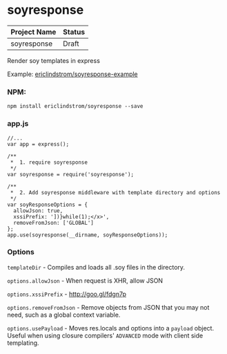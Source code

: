 # soyresponse

| Project Name   | Status |
|----------------|--------|
| soyresponse    | Draft  |

Render soy templates in express

Example: [ericlindstrom/soyresponse-example](https://github.com/ericlindstrom/soyresponse-example)

### NPM:

    npm install ericlindstrom/soyresponse --save

### app.js

    //...
    var app = express();

    /**
     *  1. require soyresponse 
     */
    var soyresponse = require('soyresponse');

    /**
     *  2. Add soyresponse middleware with template directory and options
     */
    var soyResponseOptions = {
      allowJson: true,
      xssiPrefix: '])}while(1);</x>',
      removeFromJson: ['GLOBAL']
    };
    app.use(soyresponse(__dirname, soyResponseOptions));
 
### Options

`templateDir` - Compiles and loads all .soy files in the directory.

`options.allowJson` - When request is XHR, allow JSON

`options.xssiPrefix` - http://goo.gl/fdgn7p

`options.removeFromJson` - Remove objects from JSON that you may not need, such as a global context variable.

`options.usePayload` - Moves res.locals and options into a `payload` object. Useful when using closure compilers' `ADVANCED` mode with client side templating.
